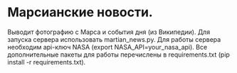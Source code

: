 # **Марсианские новости.** 
Выводит фотографию с Марса и события дня (из Википедии). Для запуска сервера использовать martian_news.py.
Для работы сервера необходим api-ключ NASA (export NASA_API=your_nasa_api). 
Все дополнительные пакеты для работы перечислены в requirements.txt (pip install -r requirements.txt). 